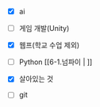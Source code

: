 - [x] ai
- [ ] 게임 개발(Unity)
- [x] 웹프(학교 수업 제외)
- [ ] Python [[6-1.넘파이 | ]]
- [x] 살아있는 것
- [ ] git 
  